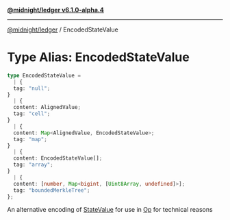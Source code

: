 [**@midnight/ledger v6.1.0-alpha.4**](../README.md)

***

[@midnight/ledger](../globals.md) / EncodedStateValue

# Type Alias: EncodedStateValue

```ts
type EncodedStateValue = 
  | {
  tag: "null";
}
  | {
  content: AlignedValue;
  tag: "cell";
}
  | {
  content: Map<AlignedValue, EncodedStateValue>;
  tag: "map";
}
  | {
  content: EncodedStateValue[];
  tag: "array";
}
  | {
  content: [number, Map<bigint, [Uint8Array, undefined]>];
  tag: "boundedMerkleTree";
};
```

An alternative encoding of [StateValue](../classes/StateValue.md) for use in [Op](Op.md) for
technical reasons
